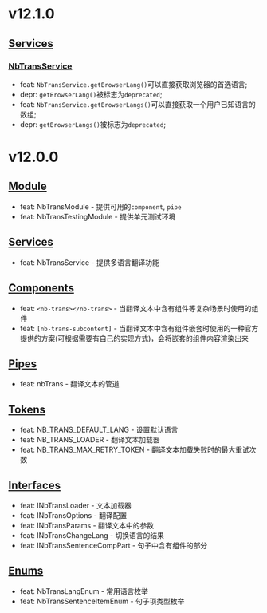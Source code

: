 # v12.1.0
## [Services](https://github.com/bigBear713/nb-trans/blob/master/projects/nb-trans/README.md#Services "Services")
### [NbTransService](https://github.com/bigBear713/nb-trans/blob/master/projects/nb-trans/README.EN.md#nbtransservice "NbTransService")
- feat: `NbTransService.getBrowserLang()`可以直接获取浏览器的首选语言;
- depr: `getBrowserLang()`被标志为`deprecated`;
- feat: `NbTransService.getBrowserLangs()`可以直接获取一个用户已知语言的数组;
- depr: `getBrowserLangs()`被标志为`deprecated`;


# v12.0.0
## [Module](https://github.com/bigBear713/nb-trans/blob/master/projects/nb-trans/README.md#Module "Module")
- feat: NbTransModule - 提供可用的`component`, `pipe`
- feat: NbTransTestingModule - 提供单元测试环境

## [Services](https://github.com/bigBear713/nb-trans/blob/master/projects/nb-trans/README.md#Services "Services")
- feat: NbTransService - 提供多语言翻译功能

## [Components](https://github.com/bigBear713/nb-trans/blob/master/projects/nb-trans/README.md#Components "Components")
- feat: `<nb-trans></nb-trans>` - 当翻译文本中含有组件等复杂场景时使用的组件
- feat: `[nb-trans-subcontent]` - 当翻译文本中含有组件嵌套时使用的一种官方提供的方案(可根据需要有自己的实现方式)，会将嵌套的组件内容渲染出来

## [Pipes](https://github.com/bigBear713/nb-trans/blob/master/projects/nb-trans/README.md#Pipes "Pipes")
- feat: nbTrans - 翻译文本的管道

## [Tokens](https://github.com/bigBear713/nb-trans/blob/master/projects/nb-trans/README.md#Tokens "Tokens")
- feat: NB_TRANS_DEFAULT_LANG - 设置默认语言
- feat: NB_TRANS_LOADER - 翻译文本加载器
- feat: NB_TRANS_MAX_RETRY_TOKEN - 翻译文本加载失败时的最大重试次数

## [Interfaces](https://github.com/bigBear713/nb-trans/blob/master/projects/nb-trans/README.md#Interfaces "Interfaces")
- feat: INbTransLoader - 文本加载器
- feat: INbTransOptions - 翻译配置
- feat: INbTransParams - 翻译文本中的参数
- feat: INbTransChangeLang - 切换语言的结果
- feat: INbTransSentenceCompPart - 句子中含有组件的部分

## [Enums](https://github.com/bigBear713/nb-trans/blob/master/projects/nb-trans/README.md#Enums "Enums")
- feat: NbTransLangEnum - 常用语言枚举
- feat: NbTransSentenceItemEnum - 句子项类型枚举